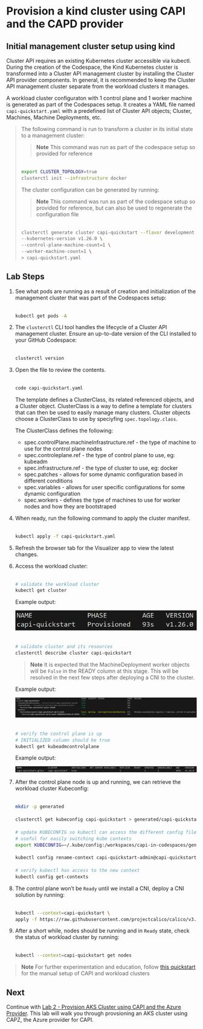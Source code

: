 # Provision a kind cluster using CAPI and the CAPD provider

## Initial management cluster setup using kind

Cluster API requires an existing Kubernetes cluster accessible via kubectl. During the creation of the Codespace, the Kind Kubernetes cluster is transformed into a Cluster API management cluster by installing the Cluster API provider components. In general, it is recommended to keep the Cluster API management cluster separate from the workload clusters it manages.

A workload cluster configuraton with 1 control plane and 1 worker machine is generated as part of the Codespaces setup. It creates a YAML file named `capi-quickstart.yaml` with a predefined list of Cluster API objects; Cluster, Machines, Machine Deployments, etc.

  > The following command is run to transform a cluster in its initial state to a management cluster:
  >> **Note**
  >> This command was run as part of the codespace setup so provided for reference
  >
  > ```bash
  >
  > export CLUSTER_TOPOLOGY=true
  > clusterctl init --infrastructure docker
  >
  > ```
  >
  > The cluster configuration can be generated by running:
  >> **Note**
  >> This command was run as part of the codespace setup so provided for reference, but can also be used to regenerate the configuration file
  >
  > ```bash
  >
  > clusterctl generate cluster capi-quickstart --flavor development \
  > --kubernetes-version v1.26.0 \
  > --control-plane-machine-count=1 \
  > --worker-machine-count=1 \
  > > capi-quickstart.yaml
  >
  > ```

## Lab Steps

1. See what pods are running as a result of creation and initialization of the management cluster that was part of the Codespaces setup:

    ```bash

    kubectl get pods -A

    ```

2. The `clusterctl` CLI tool handles the lifecycle of a Cluster API management cluster. Ensure an up-to-date version of the CLI installed to your GitHub Codespace:

    ```bash

    clusterctl version

    ```

3. Open the file to review the contents.

    ```bash

    code capi-quickstart.yaml

    ```

    The template defines a ClusterClass, its related referenced objects, and a Cluster object. ClusterClass is a way to define a template for clusters that can then be used to easily manage many clusters. Cluster objects choose a ClusterClass to use by speciyfing `spec.topology.class`.

    The ClusterClass defines the following:

    - spec.controlPlane.machineInfrastructure.ref - the type of machine to use for the control plane nodes
    - spec.controleplane.ref - the type of control plane to use, eg: kubeadm
    - spec.infrastructure.ref - the type of cluster to use, eg: docker
    - spec.patches - allows for some dynamic configuration based in different conditions
    - spec.variables - allows for user specific configurations for some dynamic configuration
    - spec.workers - defines the type of machines to use for worker nodes and how they are bootstraped

4. When ready, run the following command to apply the cluster manifest.

    ```bash

    kubectl apply -f capi-quickstart.yaml

    ```

5. Refresh the browser tab for the Visualizer app to view the latest changes.

6. Access the workload cluster:

    ```bash

    # validate the workload cluster
    kubectl get cluster

    ```

    Example output:

    ![Example output of get cluster command](/images/capd-get-cluster.png)

    ```bash

    # validate cluster and its resources
    clusterctl describe cluster capi-quickstart

    ```

    > **Note**
    > It is expected that the MachineDeployment worker objects will be `False` in the READY column at this stage. This will be resolved in the next few steps after deploying a CNI to the cluster.

    Example output:

    ![Example output of describe cluster command](/images/capd-describe-cluster.png)

    ```bash

    # verify the control plane is up
    # INITIALIZED column should be true
    kubectl get kubeadmcontrolplane

    ```

    Example output:

    ![Example output of get kubeadmcontrolplane command](/images/capd-get-control-plane.png)

7. After the control plane node is up and running, we can retrieve the workload cluster Kubeconfig:

    ```bash

    mkdir -p generated

    clusterctl get kubeconfig capi-quickstart > generated/capi-quickstart.kubeconfig

    # update KUBECONFIG so kubectl can access the different config files.
    # useful for easily switching kube contexts
    export KUBECONFIG=~/.kube/config:/workspaces/capi-in-codespaces/generated/capi-quickstart.kubeconfig

    kubectl config rename-context capi-quickstart-admin@capi-quickstart capi-quickstart

    # verify kubectl has access to the new context
    kubectl config get-contexts

    ```

8. The control plane won’t be `Ready` until we install a CNI, deploy a CNI solution by running:

   ```bash

   kubectl --context=capi-quickstart \
   apply -f https://raw.githubusercontent.com/projectcalico/calico/v3.24.1/manifests/calico.yaml

   ```

9. After a short while, nodes should be running and in `Ready` state, check the status of workload cluster by running:

    ```bash

    kubectl --context=capi-quickstart get nodes

    ```

> **Note**
> For further experimentation and education, follow [this quickstart](https://cluster-api.sigs.k8s.io/user/quick-start.html) for the manual setup of CAPI and workload clusters

## Next

Continue with [Lab 2 - Provision AKS Cluster using CAPI and the Azure Provider](./2-managed-aks-cluster.md). This lab will walk you through provsioning an AKS cluster using CAPZ, the Azure provider for CAPI.
